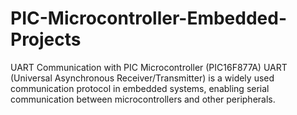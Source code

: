 # PIC-Microcontroller-Embedded-Projects
UART Communication with PIC Microcontroller (PIC16F877A)
UART (Universal Asynchronous Receiver/Transmitter) is a widely used communication protocol in embedded systems, enabling serial communication between microcontrollers and other peripherals.
